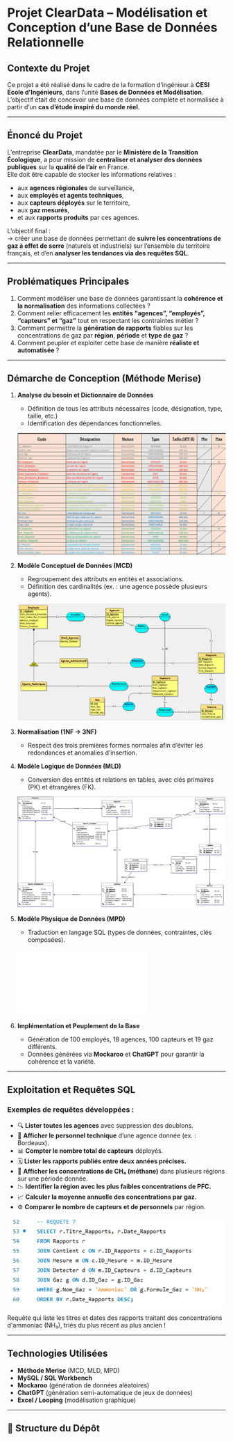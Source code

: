 # Projet ClearData – Modélisation et Conception d’une Base de Données Relationnelle

## Contexte du Projet

Ce projet a été réalisé dans le cadre de la formation d’ingénieur à **CESI École d’Ingénieurs**, dans l’unité **Bases de Données et Modélisation**.  
L’objectif était de concevoir une base de données complète et normalisée à partir d’un **cas d’étude inspiré du monde réel**.

---

## Énoncé du Projet

L’entreprise **ClearData**, mandatée par le **Ministère de la Transition Écologique**, a pour mission de **centraliser et analyser des données publiques** sur la **qualité de l’air** en France.  
Elle doit être capable de stocker les informations relatives :
- aux **agences régionales** de surveillance,  
- aux **employés et agents techniques**,  
- aux **capteurs déployés** sur le territoire,  
- aux **gaz mesurés**,  
- et aux **rapports produits** par ces agences.

L’objectif final :  
-> créer une base de données permettant de **suivre les concentrations de gaz à effet de serre** (naturels et industriels) sur l’ensemble du territoire français, et d’en **analyser les tendances via des requêtes SQL**.

---

## Problématiques Principales

1. Comment modéliser une base de données garantissant la **cohérence et la normalisation** des informations collectées ?  
2. Comment relier efficacement les **entités “agences”, “employés”, “capteurs” et “gaz”** tout en respectant les contraintes métier ?  
3. Comment permettre la **génération de rapports** fiables sur les concentrations de gaz par **région**, **période** et **type de gaz** ?  
4. Comment peupler et exploiter cette base de manière **réaliste et automatisée** ?

---

## Démarche de Conception (Méthode Merise)

1. **Analyse du besoin et Dictionnaire de Données**  
   - Définition de tous les attributs nécessaires (code, désignation, type, taille, etc.)  
   - Identification des dépendances fonctionnelles.
  
   ![Dictionnaire de Données](./images/dictionnaire.png)

2. **Modèle Conceptuel de Données (MCD)**  
   - Regroupement des attributs en entités et associations.  
   - Définition des cardinalités (ex. : une agence possède plusieurs agents).  

   ![Modèle Conceptuel de Données](./images/mcd_cleardata.png)

3. **Normalisation (1NF → 3NF)**  
   - Respect des trois premières formes normales afin d’éviter les redondances et anomalies d’insertion.

4. **Modèle Logique de Données (MLD)**  
   - Conversion des entités et relations en tables, avec clés primaires (PK) et étrangères (FK).  

   ![Modèle Logique de Données](./images/mld_cleardata.png)

5. **Modèle Physique de Données (MPD)**  
   - Traduction en langage SQL (types de données, contraintes, clés composées).  

   ![Modèle Physique de Données](./MPD.sql)

6. **Implémentation et Peuplement de la Base**  
   - Génération de 100 employés, 18 agences, 100 capteurs et 19 gaz différents.  
   - Données générées via **Mockaroo** et **ChatGPT** pour garantir la cohérence et la variété.  

---

## Exploitation et Requêtes SQL

### Exemples de requêtes développées :
- 🔍 **Lister toutes les agences** avec suppression des doublons.  
- 👷 **Afficher le personnel technique** d’une agence donnée (ex. : Bordeaux).  
- 📊 **Compter le nombre total de capteurs** déployés.  
- 🗓️ **Lister les rapports publiés entre deux années précises.**  
- 💨 **Afficher les concentrations de CH₄ (méthane)** dans plusieurs régions sur une période donnée.  
- 📉 **Identifier la région avec les plus faibles concentrations de PFC.**  
- 📈 **Calculer la moyenne annuelle des concentrations par gaz.**  
- ⚙️ **Comparer le nombre de capteurs et de personnels** par région.  

<p align="center">
  <img src="./images/sql_query.png" alt="MCD - ClearData" width="600"/>
</p>
Requête qui liste les titres et dates des rapports traitant des concentrations d'ammoniac (NH₃), triés du plus récent au plus ancien !


---

## Technologies Utilisées

- **Méthode Merise** (MCD, MLD, MPD)  
- **MySQL / SQL Workbench**  
- **Mockaroo** (génération de données aléatoires)  
- **ChatGPT** (génération semi-automatique de jeux de données)  
- **Excel / Looping** (modélisation graphique)  

---

## 📂 Structure du Dépôt

